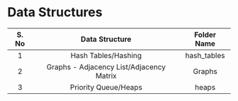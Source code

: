 # Data Structures #

|S. No|Data Structure|Folder Name|
|:---:|:------------:|:---------:|
|1|Hash Tables/Hashing|hash_tables|
|2|Graphs - Adjacency List/Adjacency Matrix|Graphs|
|3|Priority Queue/Heaps|heaps|

